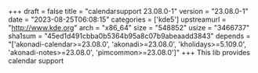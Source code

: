 +++
draft = false
title = "calendarsupport 23.08.0-1"
version = "23.08.0-1"
date = "2023-08-25T06:08:15"
categories = ['kde5']
upstreamurl = "http://www.kde.org"
arch = "x86_64"
size = "548852"
usize = "3466737"
sha1sum = "45ed1d491cbba0b5364b95a8c07b9abeaadd3843"
depends = "['akonadi-calendar>=23.08.0', 'akonadi>=23.08.0', 'kholidays>=5.109.0', 'akonadi-notes>=23.08.0', 'pimcommon>=23.08.0']"
+++
This lib provides calendar support